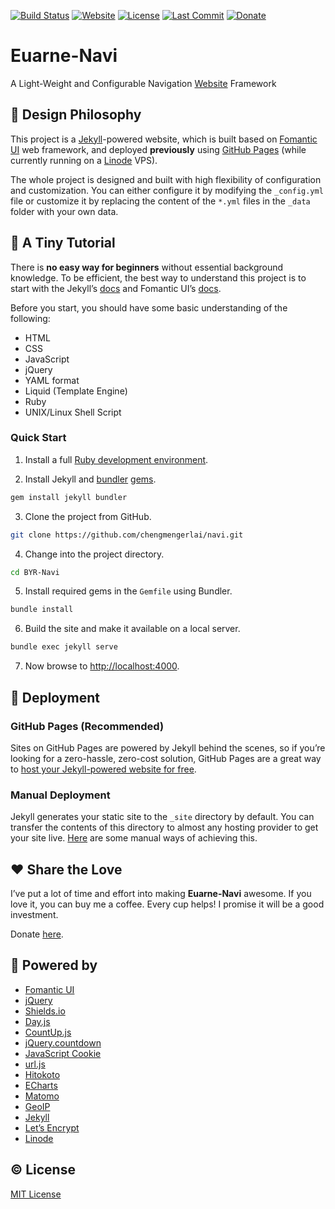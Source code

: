 [![Build Status](https://app.travis-ci.com/chengmengerlai/navi.svg)][travis-ci]
[![Website](https://img.shields.io/website-up-down-green-red/https/navi.euarne.com.svg)][website]
[![License](https://img.shields.io/github/license/chengmengerlai/navi.svg)][license]
[![Last Commit](https://img.shields.io/github/last-commit/chengmengerlai/navi.svg)][commit]
[![Donate](https://img.shields.io/badge/Donate-Coffee-A5673F.svg)][donate]

# Euarne-Navi
A Light-Weight and Configurable Navigation [Website][website] Framework

## :triangular_ruler: Design Philosophy
This project is a [Jekyll][jekyll]-powered website, which is built based on [Fomantic UI][fomantic] web framework, and deployed **previously** using [GitHub Pages][github-pages] (while currently running on a [Linode][linode] VPS).

The whole project is designed and built with high flexibility of configuration and customization.
You can either configure it by modifying the `_config.yml` file or customize it by replacing the content of the `*.yml` files in the `_data` folder with your own data.

## :book: A Tiny Tutorial
There is **no easy way for beginners** without essential background knowledge.
To be efficient, the best way to understand this project is to start with the Jekyll&rsquo;s [docs][jekyll-doc] and Fomantic UI&rsquo;s [docs][fomantic-doc].

Before you start, you should have some basic understanding of the following:

- HTML
- CSS
- JavaScript
- jQuery
- YAML format
- Liquid (Template Engine)
- Ruby
- UNIX/Linux Shell Script

### Quick Start

1. Install a full [Ruby development environment][jekyll-installation].

2. Install Jekyll and [bundler][jekyll-ruby-101-bundler] [gems][jekyll-ruby-101-gems].

```sh
gem install jekyll bundler
```

3. Clone the project from GitHub.

```sh
git clone https://github.com/chengmengerlai/navi.git
```

4. Change into the project directory.

```sh
cd BYR-Navi
```

5. Install required gems in the `Gemfile` using Bundler.

```sh
bundle install
```

6. Build the site and make it available on a local server.

```sh
bundle exec jekyll serve
```

7. Now browse to [http://localhost:4000][localhost-4000].

## :construction: Deployment

### GitHub Pages (Recommended)
Sites on GitHub Pages are powered by Jekyll behind the scenes, so if you&rsquo;re looking for a zero-hassle, zero-cost solution, GitHub Pages are a great way to [host your Jekyll-powered website for free][jekyll-gihub-pages].

### Manual Deployment
Jekyll generates your static site to the `_site` directory by default. You can transfer the contents of this directory to almost any hosting provider to get your site live.
[Here][jekyll-manual-deployment] are some manual ways of achieving this.

## :hearts: Share the Love
I&rsquo;ve put a lot of time and effort into making **Euarne-Navi** awesome.
If you love it, you can buy me a coffee.
Every cup helps!
I promise it will be a good investment.

Donate [here][donate].

## :rocket: Powered by
- [Fomantic UI][fomantic]
- [jQuery][jquery]
- [Shields.io][shields]
- [Day.js][day]
- [CountUp.js][countup]
- [jQuery.countdown][countdown]
- [JavaScript Cookie][js-cookie]
- [url.js][js-url]
- [Hitokoto][hitokoto]
- [ECharts][echarts]
- [Matomo][matomo]
- [GeoIP][geoip]
- [Jekyll][jekyll]
- [Let&rsquo;s Encrypt][letsencrypt]
- [Linode][linode]

## :copyright: License
[MIT License][license]

[travis-ci]: https://app.travis-ci.com/BYR-Navi/BYR-Navi "Travis CI"
[website]: https://byr-navi.com/ "Website"
[license]: https://github.com/BYR-Navi/BYR-Navi/blob/master/LICENSE "License"
[commit]: https://github.com/BYR-Navi/BYR-Navi/commits/master "Last Commit"
[donate]: https://byr-navi.com/donate/ "Donate"

[fomantic]: https://fomantic-ui.com/ "Fomantic UI"
[fomantic-doc]: https://fomantic-ui.com/introduction/getting-started.html "Fomantic UI Docs"
[jquery]: https://jquery.com/ "jQuery"
[shields]: https://shields.io/ "Shields.io"
[day]: https://github.com/iamkun/dayjs "Day.js"
[countup]: https://inorganik.github.io/countUp.js/ "CountUp.js"
[countdown]: https://hilios.github.io/jQuery.countdown/ "The Final Countdown plugin for jQuery"
[js-cookie]: https://github.com/js-cookie/js-cookie "JavaScript Cookie"
[js-url]: https://github.com/websanova/js-url "url.js"
[hitokoto]: https://hitokoto.cn/api "Hitokoto"
[echarts]: https://echarts.apache.org/ "ECharts"
[matomo]: https://matomo.org/ "Matomo"
[geoip]: https://www.maxmind.com/ "GeoIP"
[jekyll]: https://jekyllrb.com/ "Jekyll"
[jekyll-doc]: https://jekyllrb.com/docs/home/ "Jekyll Docs"
[jekyll-installation]: https://jekyllrb.com/docs/installation/ "Jekyll Installation"
[jekyll-gihub-pages]: https://jekyllrb.com/docs/github-pages/ "Jekyll GitHub Pages"
[jekyll-manual-deployment]: https://jekyllrb.com/docs/deployment/manual/ "Jekyll Manual Deployment"
[jekyll-ruby-101-gems]: https://jekyllrb.com/docs/ruby-101/#gems "Jekyll Ruby 101 Gems"
[jekyll-ruby-101-bundler]: https://jekyllrb.com/docs/ruby-101/#bundler "Jekyll Ruby 101 Bundler"
[localhost-4000]: http://localhost:4000 "Local Host (Port: 4000)"
[github-pages]: https://pages.github.com/ "GitHub Pages"
[letsencrypt]: https://letsencrypt.org/ "Let&rsquo;s Encrypt"
[linode]: https://www.linode.com/ "Linode"

